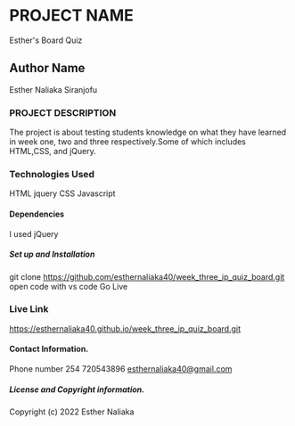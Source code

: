 # PROJECT NAME

Esther's Board Quiz

## Author Name

Esther Naliaka Siranjofu

### PROJECT DESCRIPTION

The project is about testing students knowledge on what they have learned in week one, two and three respectively.Some of which includes HTML,CSS, and jQuery.

### Technologies Used

HTML
jquery
CSS
Javascript

#### Dependencies

I used jQuery

##### Set up and Installation

git clone https://github.com/esthernaliaka40/week_three_ip_quiz_board.git
open code with vs code
Go Live

### Live Link

https://esthernaliaka40.github.io/week_three_ip_quiz_board.git

#### Contact Information.

Phone number 254 720543896
esthernaliaka40@gmail.com

##### License and Copyright information.

Copyright (c) 2022 Esther Naliaka
